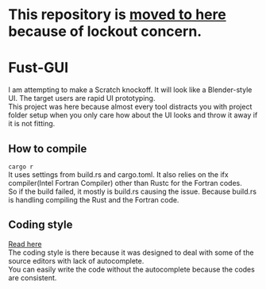 # This repository is [moved to here](https://codeberg.org/baiango/FGUI-confidential) because of lockout concern.
# Fust-GUI
I am attempting to make a Scratch knockoff. It will look like a Blender-style UI. The target users are rapid UI prototyping.  
This project was here because almost every tool distracts you with project folder setup when you only care how about the UI looks and throw it away if it is not fitting.

## How to compile
`cargo r`  
It uses settings from build.rs and cargo.toml. It also relies on the ifx compiler(Intel Fortran Compiler) other than Rustc for the Fortran codes.  
So if the build failed, it mostly is build.rs causing the issue. Because build.rs is handling compiling the Rust and the Fortran code.

## Coding style
[Read here](coding_style.md)  
The coding style is there because it was designed to deal with some of the source editors with lack of autocomplete.  
You can easily write the code without the autocomplete because the codes are consistent.
